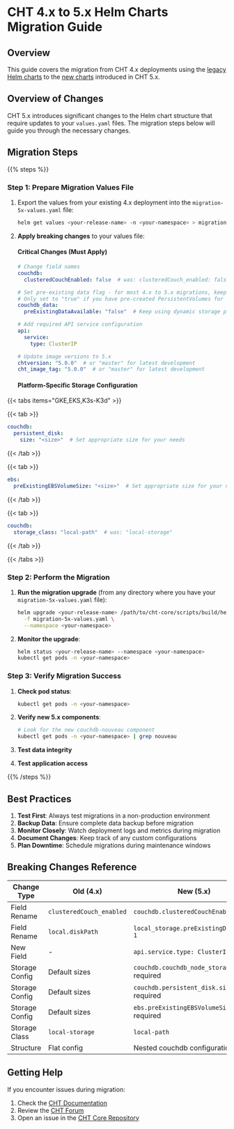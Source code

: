 # CHT 4.x to 5.x Helm Charts Migration Guide

## Overview

This guide covers the migration from CHT 4.x deployments using the [legacy Helm charts](https://github.com/medic/helm-charts) to the [new charts](https://github.com/medic/cht-core/tree/master/scripts/build/helm) introduced in CHT 5.x.

## Overview of Changes

CHT 5.x introduces significant changes to the Helm chart structure that require updates to your `values.yaml` files. The migration steps below will guide you through the necessary changes.

## Migration Steps

{{% steps %}}

### Step 1: Prepare Migration Values File

1. Export the values from your existing 4.x deployment into the `migration-5x-values.yaml` file:
   ```bash
   helm get values <your-release-name> -n <your-namespace> > migration-5x-values.yaml
   ```

2. **Apply breaking changes** to your values file:

   #### Critical Changes (Must Apply)
   ```yaml
   # Change field names
   couchdb:
     clusteredCouchEnabled: false  # was: clusteredCouch_enabled: false
   
   # Set pre-existing data flag - for most 4.x to 5.x migrations, keep this as false
   # Only set to "true" if you have pre-created PersistentVolumes for static provisioning
   couchdb_data:
     preExistingDataAvailable: "false"  # Keep using dynamic storage provisioning  
   
   # Add required API service configuration
   api:
     service:
       type: ClusterIP
   
   # Update image versions to 5.x
   chtversion: "5.0.0"  # or "master" for latest development
   cht_image_tag: "5.0.0"  # or "master" for latest development
   ```

   #### Platform-Specific Storage Configuration
   
{{< tabs items="GKE,EKS,K3s-K3d" >}}

{{< tab >}}
```yaml
couchdb:
  persistent_disk:
    size: "<size>"  # Set appropriate size for your needs
```
{{< /tab >}}

{{< tab >}}
```yaml
ebs:
  preExistingEBSVolumeSize: "<size>"  # Set appropriate size for your needs
```
{{< /tab >}}

{{< tab >}}
```yaml
couchdb:
  storage_class: "local-path"  # was: "local-storage"
```
{{< /tab >}}

{{< /tabs >}}

### Step 2: Perform the Migration

1. **Run the migration upgrade** (from any directory where you have your `migration-5x-values.yaml` file):
   ```bash
   helm upgrade <your-release-name> /path/to/cht-core/scripts/build/helm \
     -f migration-5x-values.yaml \
     --namespace <your-namespace>
   ```

2. **Monitor the upgrade**:
   ```bash
   helm status <your-release-name> --namespace <your-namespace>
   kubectl get pods -n <your-namespace>
   ```

### Step 3: Verify Migration Success

1. **Check pod status**:
   ```bash
   kubectl get pods -n <your-namespace>
   ```

2. **Verify new 5.x components**:
   ```bash
   # Look for the new couchdb-nouveau component
   kubectl get pods -n <your-namespace> | grep nouveau
   ```

3. **Test data integrity**

4. **Test application access**

{{% /steps %}}

## Best Practices

1. **Test First**: Always test migrations in a non-production environment
2. **Backup Data**: Ensure complete data backup before migration
3. **Monitor Closely**: Watch deployment logs and metrics during migration
4. **Document Changes**: Keep track of any custom configurations
5. **Plan Downtime**: Schedule migrations during maintenance windows

## Breaking Changes Reference

| Change Type | Old (4.x) | New (5.x) | Platform | Impact |
|-------------|-----------|-----------|----------|---------|
| Field Rename | `clusteredCouch_enabled` | `couchdb.clusteredCouchEnabled` | All | Critical |
| Field Rename | `local.diskPath` | `local_storage.preExistingDiskPath-1` | All | Critical |
| New Field | - | `api.service.type: ClusterIP` | All | Critical |
| Storage Config | Default sizes | `couchdb.couchdb_node_storage_size` required | All | Critical |
| Storage Config | Default sizes | `couchdb.persistent_disk.size` required | GKE | Critical |
| Storage Config | Default sizes | `ebs.preExistingEBSVolumeSize` required | EKS | Critical |
| Storage Class | `local-storage` | `local-path` | K3s-K3d | Minor |
| Structure | Flat config | Nested couchdb configuration | All | Medium |

## Getting Help

If you encounter issues during migration:

1. Check the [CHT Documentation](https://docs.communityhealthtoolkit.org/)
2. Review the [CHT Forum](https://forum.communityhealthtoolkit.org/)
3. Open an issue in the [CHT Core Repository](https://github.com/medic/cht-core/issues)

